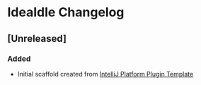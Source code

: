 <!-- Keep a Changelog guide -> https://keepachangelog.com -->

# IdeaIdle Changelog

## [Unreleased]
### Added
- Initial scaffold created from [IntelliJ Platform Plugin Template](https://github.com/JetBrains/intellij-platform-plugin-template)
